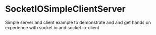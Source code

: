 # SocketIOSimpleClientServer
Simple server and client example to demonstrate and and get hands on experience with socket.io and socket.io-client
